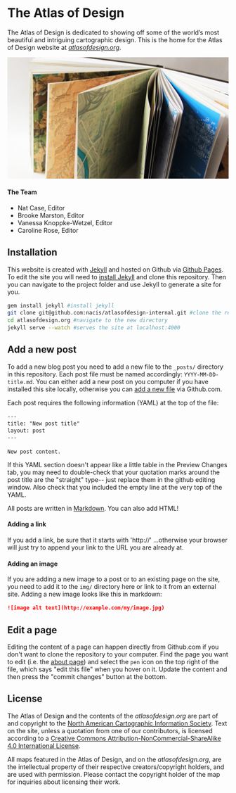 # The Atlas of Design

The Atlas of Design is dedicated to showing off some of the world’s most beautiful and intriguing cartographic design. This is the home for the Atlas of Design website at [*atlasofdesign.org*](http://atlasofdesign.org).

![the book!](img/vol2_headerwebsite.jpg)

#### The Team

* Nat Case, Editor
* Brooke Marston, Editor
* Vanessa Knoppke-Wetzel, Editor
* Caroline Rose, Editor

## Installation

This website is created with [Jekyll](https://jekyllrb.com/) and hosted on Github via [Github Pages](https://pages.github.com/). To edit the site you will need to [install Jekyll](https://jekyllrb.com/docs/installation/) and clone this repository. Then you can navigate to the project folder and use Jekyll to generate a site for you.

```bash
gem install jekyll #install jekyll
git clone git@github.com:nacis/atlasofdesign-internal.git #clone the repository
cd atlasofdesign.org #navigate to the new directory
jekyll serve --watch #serves the site at localhost:4000
```

## Add a new post

To add a new blog post you need to add a new file to the `_posts/` directory in this repository. Each post file must be named accordingly: `YYYY-MM-DD-title.md`. You can either add a new post on you computer if you have installed this site locally, otherwise you can [add a new file](https://github.com/nacis/atlasofdesign.org/new/gh-pages/_posts) via Github.com.

Each post requires the following information (YAML) at the top of the file:

```
---
title: "New post title"
layout: post
---

New post content.
```
If this YAML section doesn't appear like a little table in the Preview Changes tab, you may need to double-check that your quotation marks around the post title are the "straight" type-- just replace them in the github editing window. Also check that you included the empty line at the very top of the YAML. 

All posts are written in [Markdown](https://daringfireball.net/projects/markdown/). You can also add HTML!

#### Adding a link

If you add a link, be sure that it starts with 'http://' ...otherwise your browser will just try to append your link to the URL you are already at. 

#### Adding an image

If you are adding a new image to a post or to an existing page on the site, you need to add it to the `img/` directory here or link to it from an external site. Adding a new image looks like this in markdown:

```markdown
![image alt text](http://example.com/my/image.jpg)
```

## Edit a page

Editing the content of a page can happen directly from Github.com if you don't want to clone the repository to your computer. Find the page you want to edit (i.e. the [about page](https://github.com/nacis/atlasofdesign.org/blob/gh-pages/about/index.md)) and select the `pen` icon on the top right of the file, which says "edit this file" when you hover on it. Update the content and then press the "commit changes" button at the bottom.

## License

The Atlas of Design and the contents of the *atlasofdesign.org* are part of and copyright to the [North American Cartographic Information Society](http://nacis.org). Text on the site, unless a quotation from one of our contributors, is licensed according to a [Creative Commons Attribution-NonCommercial-ShareAlike 4.0 International License](http://creativecommons.org/licenses/by-nc-sa/4.0/deed.en_US).

All maps featured in the Atlas of Design, and on the *atlasofdesign.org*, are the intellectual property of their respective creators/copyright holders, and are used with permission. Please contact the copyright holder of the map for inquiries about licensing their work.
